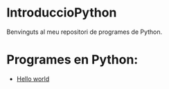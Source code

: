 # IntroduccioPython

Benvinguts al meu repositori de programes de Python.

# Programes en Python:

- [Hello world](helloworld.py)
